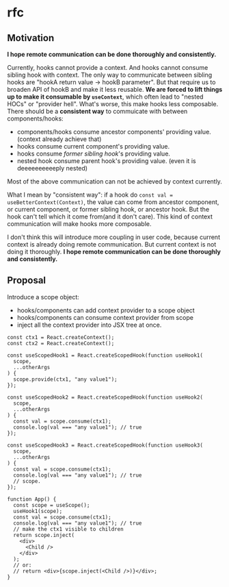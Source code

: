 # rfc

## Motivation

**I hope remote communication can be done thoroughly and consistently.**

Currently, hooks cannot provide a context. And hooks cannot consume sibling hook with context.
The only way to communicate between sibling hooks are "hookA return value -> hookB parameter". But that require us to broaden API of hookB and make it less reusable.
**We are forced to lift things up to make it consumable by `useContext`**, which often lead to "nested HOCs" or "provider hell".
What's worse, this make hooks less composable. There should be a **consistent way** to commuicate with between components/hooks:

- components/hooks consume ancestor components' providing value. (context already achieve that)
- hooks consume current component's providing value.
- hooks consume _former sibling hook_'s providing value.
- nested hook consume parent hook's providing value. (even it is deeeeeeeeeeply nested)

Most of the above communication can not be achieved by context currently.

What I mean by "consistent way": if a hook do `const val = useBetterContext(Context)`, the value can come from ancestor component, or current component, or former sibling hook, or ancestor hook. But the hook can't tell which it come from(and it don't care). This kind of context communication will make hooks more composable.

I don't think this will introduce more coupling in user code, because current context is already doing remote communication. But current context is not doing it thoroughly. **I hope remote communication can be done thoroughly and consistently.**

## Proposal

Introduce a scope object:

- hooks/components can add context provider to a scope object
- hooks/components can consume context provider from scope
- inject all the context provider into JSX tree at once.

```tsx
const ctx1 = React.createContext();
const ctx2 = React.createContext();

const useScopedHook1 = React.createScopedHook(function useHook1(
  scope,
  ...otherArgs
) {
  scope.provide(ctx1, "any value1");
});

const useScopedHook2 = React.createScopedHook(function useHook2(
  scope,
  ...otherArgs
) {
  const val = scope.consume(ctx1);
  console.log(val === "any value1"); // true
});

const useScopedHook3 = React.createScopedHook(function useHook3(
  scope,
  ...otherArgs
) {
  const val = scope.consume(ctx1);
  console.log(val === "any value1"); // true
  // scope.
});

function App() {
  const scope = useScope();
  useHook1(scope);
  const val = scope.consume(ctx1);
  console.log(val === "any value1"); // true
  // make the ctx1 visible to children
  return scope.inject(
    <div>
      <Child />
    </div>
  );
  // or:
  // return <div>{scope.inject(<Child />)}</div>;
}
```

